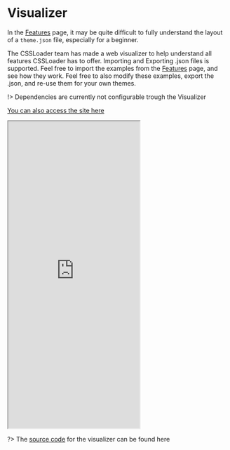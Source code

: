 # Visualizer

In the [Features](CSSLoader/Features.md) page, it may be quite difficult to fully understand the layout of a `theme.json` file, especially for a beginner.

The CSSLoader team has made a web visualizer to help understand all features CSSLoader has to offer. Importing and Exporting .json files is supported. Feel free to import the examples from the [Features](CSSLoader/Features.md) page, and see how they work. Feel free to also modify these examples, export the .json, and re-use them for your own themes.

!> Dependencies are currently not configurable trough the Visualizer

[You can also access the site here](https://visualizer.deckthemes.com/)

<iframe src="https://visualizer.deckthemes.com/?%7B%22name%22:%20%22hi%22%7D" allowtransparency="true" height="700"></iframe>

?> The [source code](https://github.com/suchmememanyskill/vue-theme-json-visualiser) for the visualizer can be found here